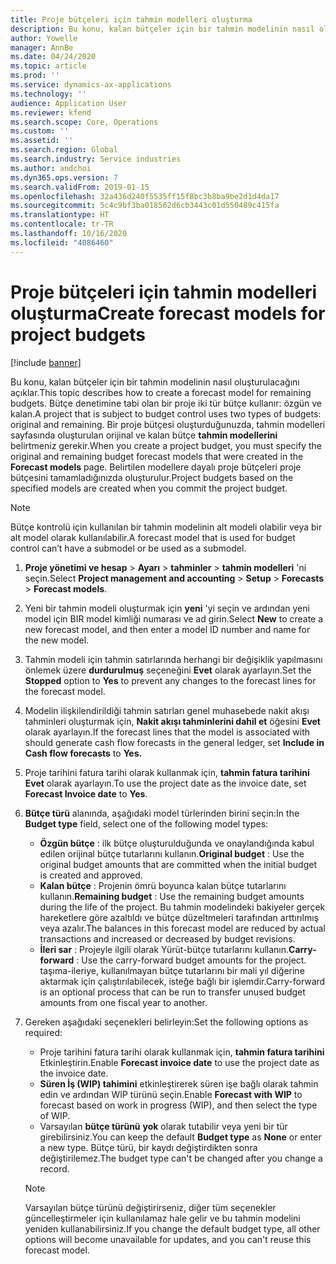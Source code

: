 ```yaml
---
title: Proje bütçeleri için tahmin modelleri oluşturma
description: Bu konu, kalan bütçeler için bir tahmin modelinin nasıl oluşturulacağını açıklar.
author: Yowelle
manager: AnnBe
ms.date: 04/24/2020
ms.topic: article
ms.prod: ''
ms.service: dynamics-ax-applications
ms.technology: ''
audience: Application User
ms.reviewer: kfend
ms.search.scope: Core, Operations
ms.custom: ''
ms.assetid: ''
ms.search.region: Global
ms.search.industry: Service industries
ms.author: andchoi
ms.dyn365.ops.version: 7
ms.search.validFrom: 2019-01-15
ms.openlocfilehash: 32a436d240f5535ff15f8bc3b8ba9be2d1d4da17
ms.sourcegitcommit: 5c4c9bf3ba018562d6cb3443c01d550489c415fa
ms.translationtype: HT
ms.contentlocale: tr-TR
ms.lasthandoff: 10/16/2020
ms.locfileid: "4086460"
---
```

# <a name="create-forecast-models-for-project-budgets"></a><span data-ttu-id="696f7-103">Proje bütçeleri için tahmin modelleri oluşturma</span><span class="sxs-lookup"><span data-stu-id="696f7-103">Create forecast models for project budgets</span></span> 

[!include [banner](../includes/banner.md)]

<span data-ttu-id="696f7-104">Bu konu, kalan bütçeler için bir tahmin modelinin nasıl oluşturulacağını açıklar.</span><span class="sxs-lookup"><span data-stu-id="696f7-104">This topic describes how to create a forecast model for remaining budgets.</span></span> <span data-ttu-id="696f7-105">Bütçe denetimine tabi olan bir proje iki tür bütçe kullanır: özgün ve kalan.</span><span class="sxs-lookup"><span data-stu-id="696f7-105">A project that is subject to budget control uses two types of budgets: original and remaining.</span></span> <span data-ttu-id="696f7-106">Bir proje bütçesi oluşturduğunuzda, tahmin modelleri sayfasında oluşturulan orijinal ve kalan bütçe **tahmin modellerini** belirtmeniz gerekir.</span><span class="sxs-lookup"><span data-stu-id="696f7-106">When you create a project budget, you must specify the original and remaining budget forecast models that were created in the **Forecast models** page.</span></span> <span data-ttu-id="696f7-107">Belirtilen modellere dayalı proje bütçeleri proje bütçesini tamamladığınızda oluşturulur.</span><span class="sxs-lookup"><span data-stu-id="696f7-107">Project budgets based on the specified models are created when you commit the project budget.</span></span>

> [!NOTE]
> <span data-ttu-id="696f7-108">Bütçe kontrolü için kullanılan bir tahmin modelinin alt modeli olabilir veya bir alt model olarak kullanılabilir.</span><span class="sxs-lookup"><span data-stu-id="696f7-108">A forecast model that is used for budget control can’t have a submodel or be used as a submodel.</span></span>

1. <span data-ttu-id="696f7-109">**Proje yönetimi ve hesap** > **Ayarı** > **tahminler**  > **tahmin modelleri** 'ni seçin.</span><span class="sxs-lookup"><span data-stu-id="696f7-109">Select **Project management and accounting** > **Setup** > **Forecasts**  > **Forecast models**.</span></span>
2. <span data-ttu-id="696f7-110">Yeni bir tahmin modeli oluşturmak için **yeni** 'yi seçin ve ardından yeni model için BIR model kimliği numarası ve ad girin.</span><span class="sxs-lookup"><span data-stu-id="696f7-110">Select **New** to create a new forecast model, and then enter a model ID number and name for the new model.</span></span> 
3. <span data-ttu-id="696f7-111">Tahmin modeli için tahmin satırlarında herhangi bir değişiklik yapılmasını önlemek üzere **durdurulmuş** seçeneğini **Evet** olarak ayarlayın.</span><span class="sxs-lookup"><span data-stu-id="696f7-111">Set the **Stopped** option to **Yes** to prevent any changes to the forecast lines for the forecast model.</span></span> 
4. <span data-ttu-id="696f7-112">Modelin ilişkilendirildiği tahmin satırları genel muhasebede nakit akışı tahminleri oluşturmak için, **Nakit akışı tahminlerini dahil et** öğesini **Evet** olarak ayarlayın.</span><span class="sxs-lookup"><span data-stu-id="696f7-112">If the forecast lines that the model is associated with should generate cash flow forecasts in the general ledger, set **Include in Cash flow forecasts** to **Yes.**</span></span> 
5. <span data-ttu-id="696f7-113">Proje tarihini fatura tarihi olarak kullanmak için, **tahmin fatura tarihini** **Evet** olarak ayarlayın.</span><span class="sxs-lookup"><span data-stu-id="696f7-113">To use the project date as the invoice date, set **Forecast Invoice date** to **Yes**.</span></span> 
6. <span data-ttu-id="696f7-114">**Bütçe türü** alanında, aşağıdaki model türlerinden birini seçin:</span><span class="sxs-lookup"><span data-stu-id="696f7-114">In the **Budget type** field, select one of the following model types:</span></span>

   - <span data-ttu-id="696f7-115">**Özgün bütçe** : ilk bütçe oluşturulduğunda ve onaylandığında kabul edilen orijinal bütçe tutarlarını kullanın.</span><span class="sxs-lookup"><span data-stu-id="696f7-115">**Original budget** : Use the original budget amounts that are committed when the initial budget is created and approved.</span></span>
   - <span data-ttu-id="696f7-116">**Kalan bütçe** : Projenin ömrü boyunca kalan bütçe tutarlarını kullanın.</span><span class="sxs-lookup"><span data-stu-id="696f7-116">**Remaining budget** : Use the remaining budget amounts during the life of the project.</span></span> <span data-ttu-id="696f7-117">Bu tahmin modelindeki bakiyeler gerçek hareketlere göre azaltıldı ve bütçe düzeltmeleri tarafından arttırılmış veya azalır.</span><span class="sxs-lookup"><span data-stu-id="696f7-117">The balances in this forecast model are reduced by actual transactions and increased or decreased by budget revisions.</span></span>
   - <span data-ttu-id="696f7-118">**İleri sar** : Projeyle ilgili olarak Yürüt-bütçe tutarlarını kullanın.</span><span class="sxs-lookup"><span data-stu-id="696f7-118">**Carry-forward** : Use the carry-forward budget amounts for the project.</span></span> <span data-ttu-id="696f7-119">taşıma-ileriye, kullanılmayan bütçe tutarlarını bir mali yıl diğerine aktarmak için çalıştırılabilecek, isteğe bağlı bir işlemdir.</span><span class="sxs-lookup"><span data-stu-id="696f7-119">Carry-forward is an optional process that can be run to transfer unused budget amounts from one fiscal year to another.</span></span>

7. <span data-ttu-id="696f7-120">Gereken aşağıdaki seçenekleri belirleyin:</span><span class="sxs-lookup"><span data-stu-id="696f7-120">Set the following options as required:</span></span>

   - <span data-ttu-id="696f7-121">Proje tarihini fatura tarihi olarak kullanmak için, **tahmin fatura tarihini** Etkinleştirin.</span><span class="sxs-lookup"><span data-stu-id="696f7-121">Enable **Forecast invoice date** to use the project date as the invoice date.</span></span>
   - <span data-ttu-id="696f7-122">**Süren İş (WIP) tahimini** etkinleştirerek süren işe bağlı olarak tahmin edin ve ardından WIP türünü seçin.</span><span class="sxs-lookup"><span data-stu-id="696f7-122">Enable **Forecast with WIP** to forecast based on work in progress (WIP), and then select the type of WIP.</span></span> 
   - <span data-ttu-id="696f7-123">Varsayılan **bütçe türünü** **yok** olarak tutabilir veya yeni bir tür girebilirsiniz.</span><span class="sxs-lookup"><span data-stu-id="696f7-123">You can keep the default **Budget type** as **None** or enter a new type.</span></span> <span data-ttu-id="696f7-124">Bütçe türü, bir kaydı değiştirdikten sonra değiştirilemez.</span><span class="sxs-lookup"><span data-stu-id="696f7-124">The budget type can't be changed after you change a record.</span></span>     
    > [!NOTE]
    > <span data-ttu-id="696f7-125">Varsayılan bütçe türünü değiştirirseniz, diğer tüm seçenekler güncelleştirmeler için kullanılamaz hale gelir ve bu tahmin modelini yeniden kullanabilirsiniz.</span><span class="sxs-lookup"><span data-stu-id="696f7-125">If you change the default budget type, all other options will become unavailable for updates, and you can't reuse this forecast model.</span></span> 
   


 

